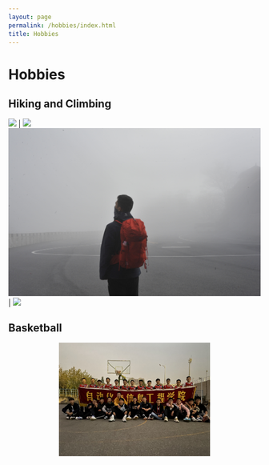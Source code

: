 ```yaml
---
layout: page
permalink: /hobbies/index.html
title: Hobbies
---
```


# Hobbies

## Hiking and Climbing

![](images/hiking1.JPG)  |  ![](images/hiking2.JPG)
![](images/hiking3.JPG)  |  ![](images/hiking4.JPG)


## Basketball

<center>
<img src="/images/basketball1.jpg" style="width:60%; height:auto; max-width:100%">
</center>









